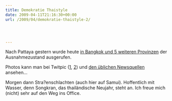 ```yaml
---
title: Demokratie Thaistyle
date: 2009-04-11T21:16:30+00:00
url: /2009/04/demokratie-thaistyle-2/




---
```

Nach Pattaya gestern wurde heute [in Bangkok und 5 weiteren Provinzen][1] der Ausnahmezustand ausgerufen.

Photos kann man bei Twitpic ([1][2], [2][2]) und [den üblichen Newsquellen][3] ansehen...

Morgen dann Stra?enschlachten (auch hier auf Samui). Hoffentlich mit Wasser, denn Songkran, das thailändische Neujahr, steht an. Ich freue mich (nicht) sehr auf den Weg ins Office.

 [1]: http://www.nationmultimedia.com/2009/04/12/headlines/headlines_30100326.php
 [2]: http://twitpic.com/37dg6
 [3]: http://www.nationmultimedia.com/specials/nationphoto/showsection_protest.php?pageid=1&id=45
